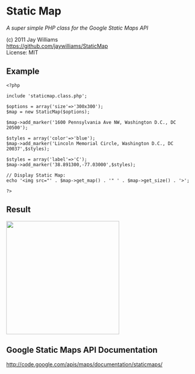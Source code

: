 Static Map
==========

_A super simple PHP class for the Google Static Maps API_

(c) 2011 Jay Williams  
<https://github.com/jaywilliams/StaticMap>  
License: MIT


Example
-------

	<?php

	include 'staticmap.class.php';

	$options = array('size'=>'300x300');
	$map = new StaticMap($options);

	$map->add_marker('1600 Pennsylvania Ave NW, Washington D.C., DC 20500');

	$styles = array('color'=>'blue');
	$map->add_marker('Lincoln Memorial Circle, Washington D.C., DC 20037',$styles);

	$styles = array('label'=>'C');
	$map->add_marker('38.891300,-77.03000',$styles);

	// Display Static Map:
	echo '<img src="' . $map->get_map() . '" ' . $map->get_size() . '>';

	?>
	
Result
------

<img src="http://maps.google.com/maps/api/staticmap?size=300x300&sensor=false&markers=%7C1600+Pennsylvania+Ave+NW%2C+Washington+D.C.%2C+DC+20500&markers=color%3Ablue%7CLincoln+Memorial+Circle%2C+Washington+D.C.%2C+DC+20037&markers=label%3AC%7C38.891300%2C-77.03000" width="300" height="300">

Google Static Maps API Documentation
------------------------------------

<http://code.google.com/apis/maps/documentation/staticmaps/>